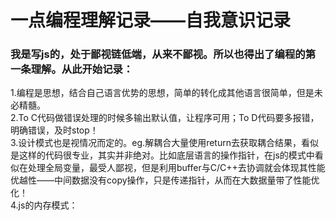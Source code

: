 # 一点编程理解记录——自我意识记录

### 我是写js的，处于鄙视链低端，从来不鄙视。所以也得出了编程的第一条理解。从此开始记录：

1.编程是思想，结合自己语言优势的思想，简单的转化成其他语言很简单，但是未必精髓。  
2.To C代码做错误处理的时候多输出默认值，让程序可用；To D代码要多报错，明确错误，及时stop！  
3.设计模式也是视情况而定的。eg.解耦合大量使用return去获取耦合结果，看似是这样的代码很专业，其实并非绝对。比如底层语言的操作指针，在js的模式中看似在处理全局变量，最受人鄙视，但是利用buffer与C/C++去协调就会体现其性能优越性——中间数据没有copy操作，只是传递指针，从而在大数据量带了性能优化！  
4.js的内存模式：
